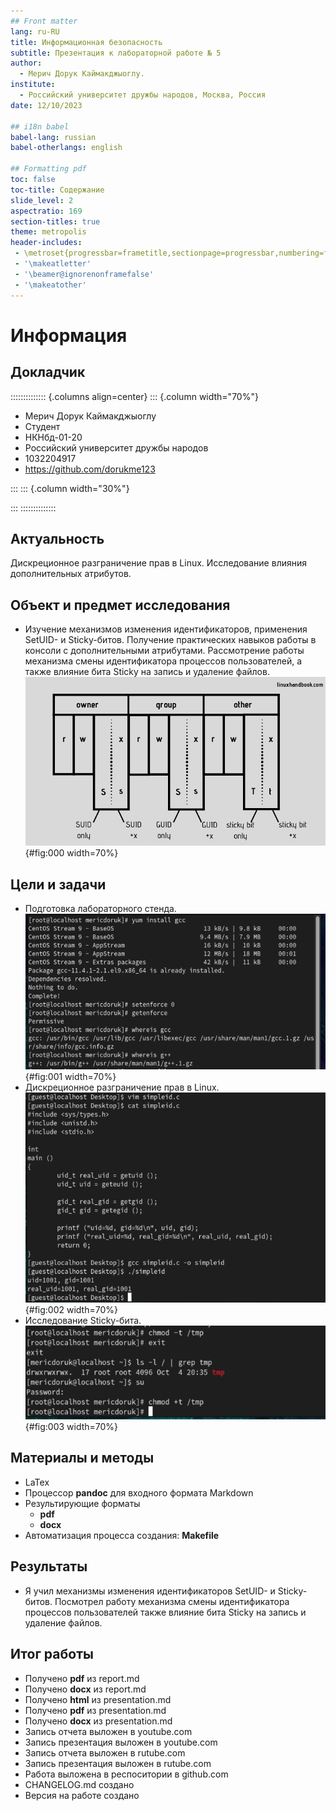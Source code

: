 ```yaml
---
## Front matter
lang: ru-RU
title: Информационная безопасность
subtitle: Презентация к лабораторной работе № 5
author:
  - Мерич Дорук Каймакджыоглу.
institute:
  - Российский университет дружбы народов, Москва, Россия
date: 12/10/2023

## i18n babel
babel-lang: russian
babel-otherlangs: english

## Formatting pdf
toc: false
toc-title: Содержание
slide_level: 2
aspectratio: 169
section-titles: true
theme: metropolis
header-includes:
 - \metroset{progressbar=frametitle,sectionpage=progressbar,numbering=fraction}
 - '\makeatletter'
 - '\beamer@ignorenonframefalse'
 - '\makeatother'
---
```


# Информация

## Докладчик

:::::::::::::: {.columns align=center}
::: {.column width="70%"}

  * Мерич Дорук Каймакджыоглу
  * Студент
  * НКНбд-01-20
  * Российский университет дружбы народов
  * 1032204917
  * <https://github.com/dorukme123>

:::
::: {.column width="30%"}

:::
::::::::::::::

## Актуальность

Дискреционное разграничение прав в Linux. Исследование влияния дополнительных атрибутов.

## Объект и предмет исследования

- Изучение механизмов изменения идентификаторов, применения SetUID- и Sticky-битов. Получение практических навыков работы в консоли с дополнительными атрибутами. Рассмотрение работы механизма смены идентификатора процессов пользователей, а также влияние бита Sticky на запись и удаление файлов.
![theory](image/theory.png){#fig:000 width=70%}

## Цели и задачи
- Подготовка лабораторного стенда.
![0](image/0.png){#fig:001 width=70%}  
- Дискреционное разграничение прав в Linux.
![6-7](image/6-7.png){#fig:002 width=70%}
- Исследование Sticky-бита.
![2_10-13](image/2_10-13.png){#fig:003 width=70%}
## Материалы и методы

- LaTex    
- Процессор **pandoc** для входного формата Markdown    
- Результирующие форматы    
	- **pdf**    
	- **docx**     
- Автоматизация процесса создания: **Makefile**       

## Результаты

- Я учил механизмы изменения идентификаторов SetUID- и Sticky-битов. Посмотрел работу механизма смены идентификатора процессов пользователей также влияние бита Sticky на запись и удаление файлов.
  

## Итог работы

- Получено **pdf**  из report.md   
- Получено **docx**  из report.md   
- Получено **html** из presentation.md
- Получено **pdf** из presentation.md
- Получено **docx** из presentation.md
- Запись отчета выложен в youtube.com
- Запись презентация выложен в youtube.com
- Запись отчета выложен в rutube.com
- Запись презентация выложен в rutube.com
- Работа выложена в респоситории в github.com
- CHANGELOG.md создано
- Версия на работе создано  